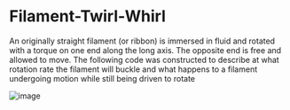# Filament-Twirl-Whirl
An originally straight filament (or ribbon) is immersed in fluid and rotated with a torque on one end along the long axis. The opposite end is free and allowed to move. The following code was constructed to describe at what rotation rate the filament will buckle and what happens to a filament undergoing motion while still being driven to rotate

![image](https://github.com/user-attachments/assets/a92442f1-6fdb-41a1-b3a5-4042db56054a)

